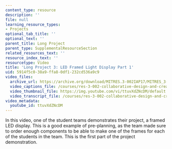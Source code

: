 ```yaml
---
content_type: resource
description: ''
file: null
learning_resource_types:
- Projects
optional_tab_title: ''
optional_text: ''
parent_title: Long Project
parent_type: SupplementalResourceSection
related_resources_text: ''
resource_index_text: ''
resourcetype: Video
title: 'Long Project 3: LED Framed Light Display Part 1'
uid: 5914f5c0-38a9-ffa8-0df1-232cd536a9c9
video_files:
  archive_url: https://archive.org/download/MITRES.3-002IAP17/MITRES_3-002IAP17_Long_Project_3_300k.mp4
  video_captions_file: /courses/res-3-002-collaborative-design-and-creative-expression-with-arduino-microcontrollers-january-iap-2017/940befbb13a65637a58ef7fcf1941f96_ttuvXdZNcDM.vtt
  video_thumbnail_file: https://img.youtube.com/vi/ttuvXdZNcDM/default.jpg
  video_transcript_file: /courses/res-3-002-collaborative-design-and-creative-expression-with-arduino-microcontrollers-january-iap-2017/13480c1d51c856486aa7affdc7d9fd71_ttuvXdZNcDM.pdf
video_metadata:
  youtube_id: ttuvXdZNcDM
---
```


In this video, one of the student teams demonstrates their project, a framed LED display. This is a good example of pre-planning, as the team made sure to order enough components to be able to make one of the frames for each of the students in the team. This is the first part of the project demonstration.